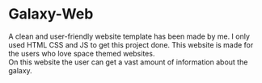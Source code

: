 # Galaxy-Web
A clean and user-friendly website template has been made by me. I only used HTML CSS and JS to get this project done.
This website is made for the users who love space themed websites. <br> On this website the user can get a vast amount of information about the galaxy.
